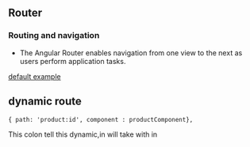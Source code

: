 ## Router

### Routing and navigation
 - The Angular Router enables navigation from one view to the next as users perform application tasks.
 
[default example ](https://angular.io/generated/live-examples/router/stackblitz)


## dynamic route
 ```
 { path: 'product:id', component : productComponent},
 ```
 This colon tell this dynamic,in will take with in 
